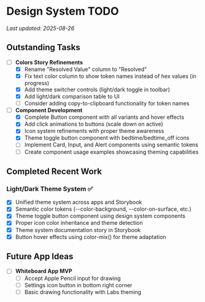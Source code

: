 
# Design System TODO

_Last updated: 2025-08-26_

## Outstanding Tasks

- [ ] **Colors Story Refinements**
  - [x] Rename "Resolved Value" column to "Resolved"
  - [x] Fix text color column to show token names instead of hex values (in progress)
  - [x] Add theme switcher controls (light/dark toggle in toolbar)
  - [x] Add light/dark comparison table to UI
  - [ ] Consider adding copy-to-clipboard functionality for token names

- [ ] **Component Development**
  - [x] Complete Button component with all variants and hover effects
  - [x] Add click animations to buttons (scale down on active)
  - [x] Icon system refinements with proper theme awareness
  - [x] Theme toggle button component with bedtime/bedtime_off icons
  - [ ] Implement Card, Input, and Alert components using semantic tokens
  - [ ] Create component usage examples showcasing theming capabilities

## Completed Recent Work

### Light/Dark Theme System ✅
- [x] Unified theme system across apps and Storybook
- [x] Semantic color tokens (--color-background, --color-on-surface, etc.)
- [x] Theme toggle button component using design system components
- [x] Proper icon color inheritance and theme detection
- [x] Theme system documentation story in Storybook
- [x] Button hover effects using color-mix() for theme adaptation

## Future App Ideas

- [ ] **Whiteboard App MVP**
  - [ ] Accept Apple Pencil input for drawing
  - [ ] Settings icon button in bottom right corner
  - [ ] Basic drawing functionality with Labs theming
